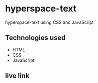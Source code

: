 # hyperspace-text

hyperspace-text using CSS and JavaScript


## Technologies used

* HTML
* CSS
* JavaScript


## live link 
